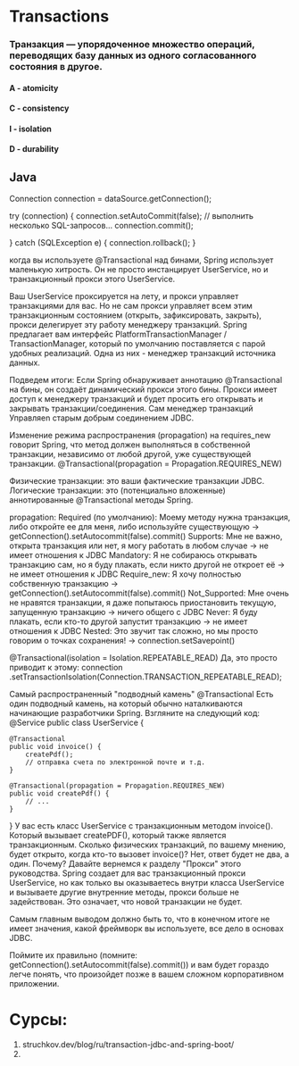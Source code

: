 # Transactions

### Транзакция — упорядоченное множество операций, переводящих базу данных из одного согласованного состояния в другое.

#### A - atomicity 
#### C - consistency
#### I - isolation
#### D - durability

## Java

Connection connection = dataSource.getConnection();

try (connection) { 
connection.setAutoCommit(false);
// выполнить несколько SQL-запросов...
connection.commit();

} catch (SQLException e) {
connection.rollback();
}

когда вы используете @Transactional над бинами, Spring использует маленькую хитрость. Он не просто инстанцирует UserService, но и транзакционный прокси этого UserService.

Ваш UserService проксируется на лету, и прокси управляет транзакциями для вас. Но не сам прокси управляет всем этим транзакционным состоянием (открыть, зафиксировать, закрыть), прокси делегирует эту работу менеджеру транзакций.
Spring предлагает вам интерфейс PlatformTransactionManager / TransactionManager, который по умолчанию поставляется с парой удобных реализаций. Одна из них - менеджер транзакций источника данных.

Подведем итоги:
Если Spring обнаруживает аннотацию @Transactional на бины, он создаёт динамический прокси этого бины.
Прокси имеет доступ к менеджеру транзакций и будет просить его открывать и закрывать транзакции/соединения.
Сам менеджер транзакций Управляen старым добрым соединением JDBC.

Изменение режима распространения (propagation) на requires_new говорит Spring, что метод должен выполняться в собственной транзакции, независимо от любой другой, уже существующей транзакции.
@Transactional(propagation = Propagation.REQUIRES_NEW)

Физические транзакции: это ваши фактические транзакции JDBC.
Логические транзакции: это (потенциально вложенные) аннотированные @Transactional методы Spring.

propagation:
Required (по умолчанию): Моему методу нужна транзакция, либо откройте ее для меня, либо используйте существующую → getConnection().setAutocommit(false).commit()
Supports: Мне не важно, открыта транзакция или нет, я могу работать в любом случае → не имеет отношения к JDBC
Mandatory: Я не собираюсь открывать транзакцию сам, но я буду плакать, если никто другой не откроет её → не имеет отношения к JDBC
Require_new: Я хочу полностью собственную транзакцию → getConnection().setAutocommit(false).commit()
Not_Supported: Мне очень не нравятся транзакции, я даже попытаюсь приостановить текущую, запущенную транзакцию → ничего общего с JDBC
Never: Я буду плакать, если кто-то другой запустит транзакцию → не имеет отношения к JDBC
Nested: Это звучит так сложно, но мы просто говорим о точках сохранения! → connection.setSavepoint()

@Transactional(isolation = Isolation.REPEATABLE_READ)
Да, это просто приводит к этому:
connection .setTransactionIsolation(Connection.TRANSACTION_REPEATABLE_READ);

Самый распространенный "подводный камень" @Transactional
Есть один подводный камень, на который обычно наталкиваются начинающие разработчики Spring. Взгляните на следующий код:
@Service
public class UserService {

    @Transactional
    public void invoice() {
        createPdf();
        // отправка счета по электронной почте и т.д.
    }

    @Transactional(propagation = Propagation.REQUIRES_NEW)
    public void createPdf() {
        // ...
    }
}
У вас есть класс UserService с транзакционным методом invoice(). Который вызывает createPDF(), который также является транзакционным.
Сколько физических транзакций, по вашему мнению, будет открыто, когда кто-то вызовет invoice()?
Нет, ответ будет не два, а один. Почему?
Давайте вернемся к разделу "Прокси" этого руководства. Spring создает для вас транзакционный прокси UserService, но как только вы оказываетесь внутри класса UserService и вызываете другие внутренние методы, прокси больше не задействован. Это означает, что новой транзакции не будет.

Самым главным выводом должно быть то, что в конечном итоге не имеет значения, какой фреймворк вы используете, все дело в основах JDBC.

Поймите их правильно (помните: getConnection().setAutocommit(false).commit()) и вам будет гораздо легче понять, что произойдет позже в вашем сложном корпоративном приложении.

# Сурсы:
1. struchkov.dev/blog/ru/transaction-jdbc-and-spring-boot/
2. 
